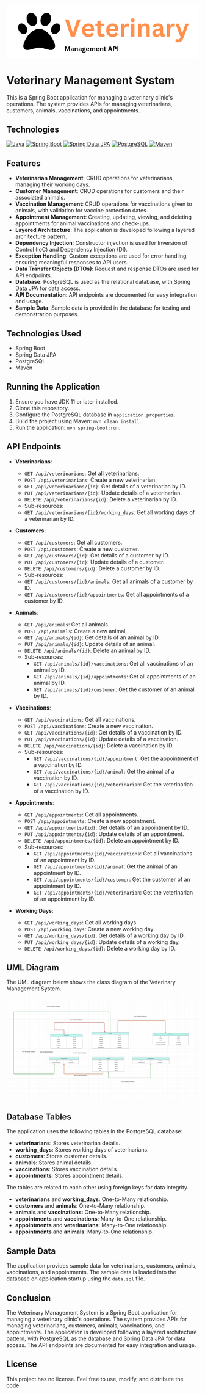 ![veterinary](/static/logo.png)

# Veterinary Management System

This is a Spring Boot application for managing a veterinary clinic's operations. The system provides APIs for managing veterinarians, customers, animals, vaccinations, and appointments.

## Technologies

[![Java](https://img.shields.io/badge/Java-21.09-brightgreen)](https://www.java.com/)
[![Spring Boot](https://img.shields.io/badge/Spring%20Boot-2.5.4-brightgreen)](https://spring.io/projects/spring-boot)
[![Spring Data JPA](https://img.shields.io/badge/Spring%20Data%20JPA-2.5.4-brightgreen)](https://spring.io/projects/spring-data-jpa)
[![PostgreSQL](https://img.shields.io/badge/PostgreSQL-16.0-brightgreen)](https://www.postgresql.org/)
[![Maven](https://img.shields.io/badge/Maven-3.8.2-brightgreen)](https://maven.apache.org/)

## Features

- **Veterinarian Management**: CRUD operations for veterinarians, managing their working days.
- **Customer Management**: CRUD operations for customers and their associated animals.
- **Vaccination Management**: CRUD operations for vaccinations given to animals, with validation for vaccine protection dates.
- **Appointment Management**: Creating, updating, viewing, and deleting appointments for animal vaccinations and check-ups.
- **Layered Architecture**: The application is developed following a layered architecture pattern.
- **Dependency Injection**: Constructor injection is used for Inversion of Control (IoC) and Dependency Injection (DI).
- **Exception Handling**: Custom exceptions are used for error handling, ensuring meaningful responses to API users.
- **Data Transfer Objects (DTOs)**: Request and response DTOs are used for API endpoints.
- **Database**: PostgreSQL is used as the relational database, with Spring Data JPA for data access.
- **API Documentation**: API endpoints are documented for easy integration and usage.
- **Sample Data**: Sample data is provided in the database for testing and demonstration purposes.

## Technologies Used

- Spring Boot
- Spring Data JPA
- PostgreSQL
- Maven

## Running the Application

1. Ensure you have JDK 11 or later installed.
2. Clone this repository.
3. Configure the PostgreSQL database in `application.properties`.
4. Build the project using Maven: `mvn clean install`.
5. Run the application: `mvn spring-boot:run`.

## API Endpoints

- **Veterinarians**:
  - `GET /api/veterinarians`: Get all veterinarians.
  - `POST /api/veterinarians`: Create a new veterinarian.
  - `GET /api/veterinarians/{id}`: Get details of a veterinarian by ID.
  - `PUT /api/veterinarians/{id}`: Update details of a veterinarian.
  - `DELETE /api/veterinarians/{id}`: Delete a veterinarian by ID.
  - Sub-resources:
  - `GET /api/veterinarians/{id}/working_days`: Get all working days of a veterinarian by ID.


- **Customers**:
  - `GET /api/customers`: Get all customers.
  - `POST /api/customers`: Create a new customer.
  - `GET /api/customers/{id}`: Get details of a customer by ID.
  - `PUT /api/customers/{id}`: Update details of a customer.
  - `DELETE /api/customers/{id}`: Delete a customer by ID.
  - Sub-resources:
  - `GET /api/customers/{id}/animals`: Get all animals of a customer by ID.
  - `GET /api/customers/{id}/appointments`: Get all appointments of a customer by ID.

- **Animals**:
  - `GET /api/animals`: Get all animals.
  - `POST /api/animals`: Create a new animal.
  - `GET /api/animals/{id}`: Get details of an animal by ID.
  - `PUT /api/animals/{id}`: Update details of an animal.
  - `DELETE /api/animals/{id}`: Delete an animal by ID.
  - Sub-resources:
    - `GET /api/animals/{id}/vaccinations`: Get all vaccinations of an animal by ID.
    - `GET /api/animals/{id}/appointments`: Get all appointments of an animal by ID.
    - `GET /api/animals/{id}/customer`: Get the customer of an animal by ID.

- **Vaccinations**:
  - `GET /api/vaccinations`: Get all vaccinations.
  - `POST /api/vaccinations`: Create a new vaccination.
  - `GET /api/vaccinations/{id}`: Get details of a vaccination by ID.
  - `PUT /api/vaccinations/{id}`: Update details of a vaccination.
  - `DELETE /api/vaccinations/{id}`: Delete a vaccination by ID.
  - Sub-resources:
    - `GET /api/vaccinations/{id}/appointment`: Get the appointment of a vaccination by ID.
    - `GET /api/vaccinations/{id}/animal`: Get the animal of a vaccination by ID.
    - `GET /api/vaccinations/{id}/veterinarian`: Get the veterinarian of a vaccination by ID.

- **Appointments**:
  - `GET /api/appointments`: Get all appointments.
  - `POST /api/appointments`: Create a new appointment.
  - `GET /api/appointments/{id}`: Get details of an appointment by ID.
  - `PUT /api/appointments/{id}`: Update details of an appointment.
  - `DELETE /api/appointments/{id}`: Delete an appointment by ID.
  - Sub-resources:
    - `GET /api/appointments/{id}/vaccinations`: Get all vaccinations of an appointment by ID.
    - `GET /api/appointments/{id}/animal`: Get the animal of an appointment by ID.
    - `GET /api/appointments/{id}/customer`: Get the customer of an appointment by ID.
    - `GET /api/appointments/{id}/veterinarian`: Get the veterinarian of an appointment by ID.

- **Working Days**:
  - `GET /api/working_days`: Get all working days.
  - `POST /api/working_days`: Create a new working day.
  - `GET /api/working_days/{id}`: Get details of a working day by ID.
  - `PUT /api/working_days/{id}`: Update details of a working day.
  - `DELETE /api/working_days/{id}`: Delete a working day by ID.
  

## UML Diagram

The UML diagram below shows the class diagram of the Veterinary Management System.

![UML Diagram](/static/uml.jpeg)

## Database Tables

The application uses the following tables in the PostgreSQL database:

- **veterinarians**: Stores veterinarian details.
- **working_days**: Stores working days of veterinarians.
- **customers**: Stores customer details.
- **animals**: Stores animal details.
- **vaccinations**: Stores vaccination details.
- **appointments**: Stores appointment details.

The tables are related to each other using foreign keys for data integrity.

- **veterinarians** and **working_days**: One-to-Many relationship.
- **customers** and **animals**: One-to-Many relationship.
- **animals** and **vaccinations**: One-to-Many relationship.
- **appointments** and **vaccinations**: Many-to-One relationship.
- **appointments** and **veterinarians**: Many-to-One relationship.
- **appointments** and **animals**: Many-to-One relationship.

## Sample Data

The application provides sample data for veterinarians, customers, animals, vaccinations, and appointments. The sample data is loaded into the database on application startup using the `data.sql` file.

## Conclusion

The Veterinary Management System is a Spring Boot application for managing a veterinary clinic's operations. The system provides APIs for managing veterinarians, customers, animals, vaccinations, and appointments. The application is developed following a layered architecture pattern, with PostgreSQL as the database and Spring Data JPA for data access. The API endpoints are documented for easy integration and usage.

## License

This project has no license. Feel free to use, modify, and distribute the code.
